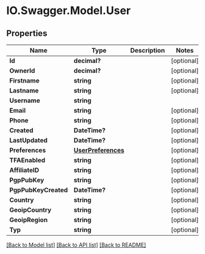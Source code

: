 # IO.Swagger.Model.User
## Properties

Name | Type | Description | Notes
------------ | ------------- | ------------- | -------------
**Id** | **decimal?** |  | [optional] 
**OwnerId** | **decimal?** |  | [optional] 
**Firstname** | **string** |  | [optional] 
**Lastname** | **string** |  | [optional] 
**Username** | **string** |  | 
**Email** | **string** |  | [optional] 
**Phone** | **string** |  | [optional] 
**Created** | **DateTime?** |  | [optional] 
**LastUpdated** | **DateTime?** |  | [optional] 
**Preferences** | [**UserPreferences**](UserPreferences.md) |  | [optional] 
**TFAEnabled** | **string** |  | [optional] 
**AffiliateID** | **string** |  | [optional] 
**PgpPubKey** | **string** |  | [optional] 
**PgpPubKeyCreated** | **DateTime?** |  | [optional] 
**Country** | **string** |  | [optional] 
**GeoipCountry** | **string** |  | [optional] 
**GeoipRegion** | **string** |  | [optional] 
**Typ** | **string** |  | [optional] 

[[Back to Model list]](../README.md#documentation-for-models) [[Back to API list]](../README.md#documentation-for-api-endpoints) [[Back to README]](../README.md)

